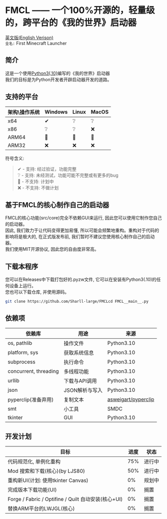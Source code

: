 # FMCL —— 一个100%开源的，轻量级的，跨平台的《我的世界》启动器

[英文版(English Verison)](https://github.com/Sharll-large/FMCL/blob/main/README.md)  
`全名:` First Minecraft Launcher

## 简介

这是一个使用[Python3(.10)](https://github.com/python/cpython/tree/3.10)编写的《我的世界》启动器  
我们的目标是为Python开发者开辟启动器开发的道路。

## 支持的平台

| 架构\操作系统 | Windows | Linux | MacOS |
|---------|---------|-------|-------|
| x64     | ✔       | ❔     | ❔     |
| x86     | ❔       | ❔     | ❌     |
| ARM64   | 📌      | 📌    | 📌    |
| ARM32   | ❌       | ❌     | ❌     |

符号含义:
> ✔ - 支持: 经过验证，功能完整  
> ❔ - 支持: 未经测试，功能可能不完整或有更多的bug  
> 📌 - 不支持: 计划中  
> ❌ - 不支持: 不做计划

## 基于FMCL的核心制作自己的启动器

FMCL的核心功能(src/core)完全不依赖GUI来运行, 因此您可以使用它制作您自己的启动器。  
因此, 我们致力于让代码变得更加易懂, 所以可能会频繁地重构。重构对于代码的影响将是极大的, 在正式版发布前,
我们暂时不建议您使用核心制作自己的启动器。  
我们使用MIT开源协议, 因此您的自由度非常高。

## 下载本程序

您可以在Releases中下载打包好的.pyzw文件, 它可以在安装有Python3(.10)的任何设备上运行。  
您也可以下载仓库, 并使用源码。

```bash  
git clone https://github.com/Sharll-large/FMCLcd FMCL__main__.py  
```

## 依赖项

| 依赖库                   | 用途        | 来源                                                                        |
|-----------------------|-----------|---------------------------------------------------------------------------|
| os, pathlib           | 操作文件      | Python3.10                                                                |
| platform, sys         | 获取系统信息    | Python3.10                                                                |
| subprocess            | 执行命令      | Python3.10                                                                |
| concurrent, threading | 多线程功能     | Python3.10                                                                |
| urllib                | 下载与API调用  | Python3.10                                                                |
| json                  | JSON解析与写入 | Python3.10                                                                |
| pyperclip(准备弃用)       | 复制文本      | [asweigart/pyperclip](https://github.com/asweigart/pyperclip/tree/master) |
| smt                   | 小工具       | SMDC                                                                      |
| tkinter               | GUI       | Python3.10                                                                |

## 开发计划

| 目标                                            | 进度  | 状态  |
|-----------------------------------------------|-----|-----|
| 代码规范化, 单例化重构                                  | 75% | 进行中 |
| Mod 搜索和下载(核心)(by LJS80)                       | 50% | 进行中 |
| 重构新UI(计划: 使用tkinter Canvas)                   | 0%  | 规划中 |
| 完成版本下载功能(UI)                                  | 0%  | 搁置  |
| Forge / Fabric / Optifine / Quilt 自动安装(核心+UI) | 0%  | 搁置  |
| 替换ARM平台的LWJGL(核心)                             | 0%  | 搁置  |
